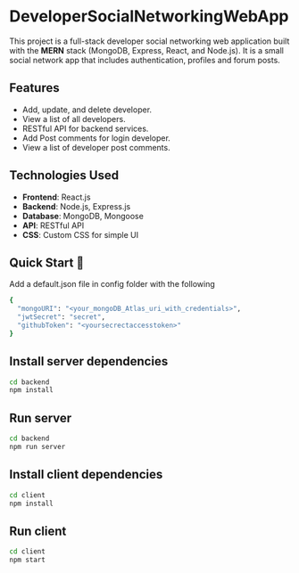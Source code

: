 # DeveloperSocialNetworkingWebApp

This project is a full-stack developer social networking web application built with the **MERN** stack (MongoDB, Express, React, and Node.js). It is a small social network app that includes authentication, profiles and forum posts.

## Features

- Add, update, and delete developer.
- View a list of all developers.
- RESTful API for backend services.
- Add Post comments for login developer.
- View a list of developer post comments.

## Technologies Used

- **Frontend**: React.js
- **Backend**: Node.js, Express.js
- **Database**: MongoDB, Mongoose
- **API**: RESTful API
- **CSS**: Custom CSS for simple UI

## Quick Start 🚀

Add a default.json file in config folder with the following

```bash
{
  "mongoURI": "<your_mongoDB_Atlas_uri_with_credentials>",
  "jwtSecret": "secret",
  "githubToken": "<yoursecrectaccesstoken>"
}
```

## Install server dependencies

```bash
cd backend
npm install
```
## Run server

```bash
cd backend
npm run server
```
## Install client dependencies

```bash
cd client
npm install
```
## Run client

```bash
cd client
npm start
```
